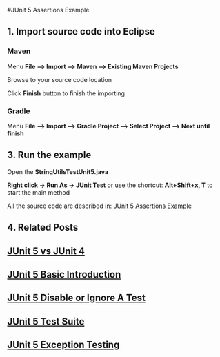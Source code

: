 #JUnit 5 Assertions Example


## 1. Import source code into Eclipse
### Maven

Menu **File –> Import –> Maven –> Existing Maven Projects**

Browse to your source code location

Click **Finish** button to finish the importing

### Gradle
Menu **File –> Import –> Gradle Project –> Select Project --> Next until finish**

## 3. Run the example


Open the **StringUtilsTestUnit5.java** 

**Right click -> Run As -> JUnit Test** or use the shortcut: **Alt+Shift+x, T** to start the main method

All the source code are described in: [JUnit 5 Assertions Example](http://howtoprogram.xyz/2016/08/12/junit-5-assertions-example/)

## 4. Related Posts
## [JUnit 5 vs JUnit 4](http://howtoprogram.xyz/2016/08/10/junit-5-vs-junit-4/)
## [JUnit 5 Basic Introduction](http://howtoprogram.xyz/2016/08/07/junit-5-basic-introduction/)
## [JUnit 5 Disable or Ignore A Test](http://howtoprogram.xyz/2016/08/14/junit-5-disable-ignore-tests/)
## [JUnit 5 Test Suite ](http://howtoprogram.xyz/2016/08/16/junit-5-test-suite/)
## [JUnit 5 Exception Testing](http://howtoprogram.xyz/2016/08/15/junit-5-exception-testing/)